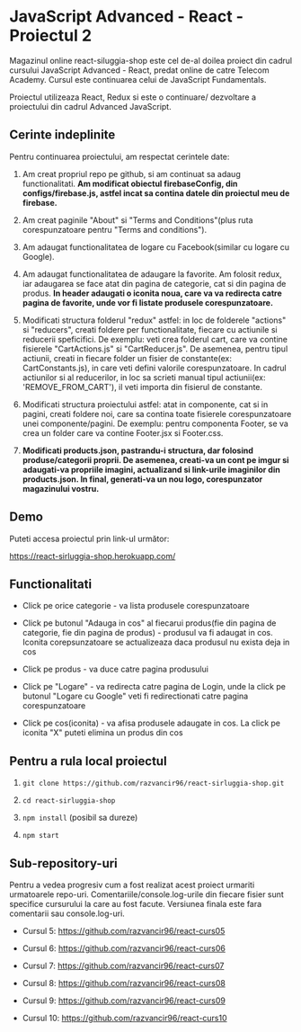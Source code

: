 # JavaScript Advanced - React - Proiectul 2

Magazinul online react-siluggia-shop este cel de-al doilea proiect din cadrul cursului JavaScript Advanced - React, predat online de catre Telecom Academy. Cursul este continuarea celui de JavaScript Fundamentals. 

Proiectul utilizeaza React, Redux si este o continuare/ dezvoltare a proiectului din cadrul Advanced JavaScript.  

## Cerinte indeplinite

Pentru continuarea proiectului, am respectat cerintele date:

1. Am creat propriul repo pe github, si am continuat sa adaug functionalitati. **Am modificat obiectul firebaseConfig, din configs/firebase.js, astfel incat sa contina datele din proiectul meu de firebase.**

2. Am creat paginile "About" si "Terms and Conditions"(plus ruta corespunzatoare pentru "Terms and conditions").

3. Am adaugat functionalitatea de logare cu Facebook(similar cu logare cu Google).

4. Am adaugat functionalitatea de adaugare la favorite. Am folosit redux, iar adaugarea se face atat din pagina de categorie, cat si din pagina de produs. **In header adaugati o iconita noua, care va va redirecta catre pagina de favorite, unde vor fi listate produsele corespunzatoare.**

6. Modificati structura folderul "redux" astfel: in loc de folderele "actions" si "reducers", creati foldere per functionalitate, fiecare cu actiunile si reducerii speficifici. De exemplu: veti crea folderul cart, care va contine fisierele "CartActions.js" si "CartReducer.js".
De asemenea, pentru tipul actiunii, creati in fiecare folder un fisier de constante(ex: CartConstants.js), in care veti defini valorile corespunzatoare. In cadrul actiunilor si al reducerilor, in loc sa scrieti manual tipul actiunii(ex: 'REMOVE_FROM_CART'), il veti importa din fisierul de constante.

7. Modificati structura proiectului astfel: atat in componente, cat si in pagini, creati foldere noi, care sa contina toate fisierele corespunzatoare unei componente/pagini. De exemplu: pentru componenta Footer, se va crea un folder care va contine Footer.jsx si Footer.css.

3. **Modificati products.json, pastrandu-i structura, dar folosind produse/categorii proprii. De asemenea, creati-va un cont pe imgur si adaugati-va propriile imagini, actualizand si link-urile imaginilor din products.json. In final, generati-va un nou logo, corespunzator magazinului vostru.**
## Demo

Puteti accesa proiectul prin link-ul următor:

https://react-sirluggia-shop.herokuapp.com/ 


## Functionalitati

* Click pe orice categorie - va lista produsele corespunzatoare

* Click pe butonul "Adauga in cos" al fiecarui produs(fie din pagina de categorie, fie din pagina de produs) - produsul va fi adaugat in cos. Iconita corepsunzatoare se actualizeaza daca produsul nu exista deja in cos

* Click pe produs - va duce catre pagina produsului

* Click pe "Logare" - va redirecta catre pagina de Login, unde la click pe butonul "Logare cu Google" veti fi redirectionati catre pagina corespunzatoare

* Click pe cos(iconita) - va afisa produsele adaugate in cos. La click pe iconita "X" puteti elimina un produs din cos


## Pentru a rula local proiectul

1. `git clone https://github.com/razvancir96/react-sirluggia-shop.git`

2. `cd react-sirluggia-shop`

3. `npm install` (posibil sa dureze)

4. `npm start`


## Sub-repository-uri

Pentru a vedea progresiv cum a fost realizat acest proiect urmariti urmatoarele repo-uri. Comentariile/console.log-urile din fiecare fisier sunt specifice cursurului la care au fost facute. Versiunea finala este fara comentarii sau console.log-uri.

* Cursul 5: https://github.com/razvancir96/react-curs05

* Cursul 6: https://github.com/razvancir96/react-curs06

* Cursul 7: https://github.com/razvancir96/react-curs07

* Cursul 8: https://github.com/razvancir96/react-curs08

* Cursul 9: https://github.com/razvancir96/react-curs09

* Cursul 10: https://github.com/razvancir96/react-curs10



